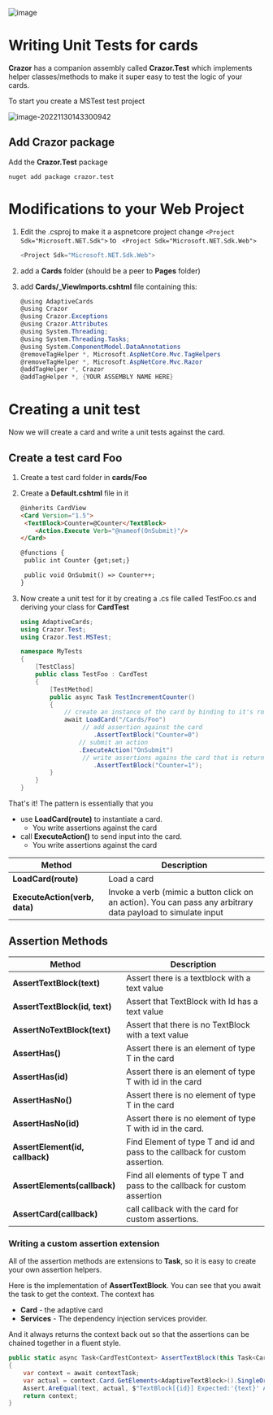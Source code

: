 

![image](https://user-images.githubusercontent.com/17789481/197238565-e3f895d0-6def-4d41-aba2-721d5432b1ef.png)

# Writing Unit Tests for cards

**Crazor** has a companion assembly called **Crazor.Test** which implements helper classes/methods to make it super easy to test the logic of your cards. 

To start you create a MSTest test project

![image-20221130143300942](assets/image-20221130143300942.png)

## Add Crazor package

Add the **Crazor.Test** package

```shell
nuget add package crazor.test
```

# Modifications to your Web Project

1. Edit the .csproj to make it a aspnetcore project change ```<Project Sdk="Microsoft.NET.Sdk">``` to ``` <Project Sdk="Microsoft.NET.Sdk.Web">```

   ```c#
   <Project Sdk="Microsoft.NET.Sdk.Web">
   ```

2. add a **Cards** folder (should be a peer to **Pages** folder)

3. add  **Cards/_ViewImports.cshtml** file containing this:

   ```C#
   @using AdaptiveCards
   @using Crazor
   @using Crazor.Exceptions
   @using Crazor.Attributes
   @using System.Threading;
   @using System.Threading.Tasks;
   @using System.ComponentModel.DataAnnotations
   @removeTagHelper *, Microsoft.AspNetCore.Mvc.TagHelpers
   @removeTagHelper *, Microsoft.AspNetCore.Mvc.Razor
   @addTagHelper *, Crazor
   @addTagHelper *, {YOUR ASSEMBLY NAME HERE}
   ```

# Creating a unit test

Now we will create a card and write a unit tests against the card.

## Create a test card Foo

1. Create a test card folder in **cards/Foo**

2. Create a **Default.cshtml** file in it

   ```html
   @inherits CardView
   <Card Version="1.5">
   	<TextBlock>Counter=@Counter</TextBlock>
       <Action.Execute Verb="@nameof(OnSubmit)"/>
   </Card>
   
   @functions {
   	public int Counter {get;set;}
   
   	public void OnSubmit() => Counter++;
   }
   ```

3. Now create a unit test for it by creating a .cs file called TestFoo.cs and deriving your class for **CardTest**

   ```c#
   using AdaptiveCards;
   using Crazor.Test;
   using Crazor.Test.MSTest;
   
   namespace MyTests
   {
       [TestClass]
       public class TestFoo : CardTest
       {
           [TestMethod]
           public async Task TestIncrementCounter()
           {
               // create an instance of the card by binding to it's route.
               await LoadCard("/Cards/Foo")
                   	// add assertion against the card
                       .AssertTextBlock("Counter=0")
                   // submit an action
                   .ExecuteAction("OnSubmit")
                   	// write assertions agains the card that is returned
                       .AssertTextBlock("Counter=1");
           }
       }
   }
   ```

That's it! The pattern is essentially that you 

* use **LoadCard(route)** to instantiate a card.  
  * You write assertions against the card 
* call **ExecuteAction()** to send input into the card.
  * You write assertions against the card 

| Method                        | Description                                                  |
| ----------------------------- | ------------------------------------------------------------ |
| **LoadCard(route)**           | Load a card                                                  |
| **ExecuteAction(verb, data)** | Invoke a verb (mimic a button click on an action).  You can pass any arbitrary data payload to simulate input |

## Assertion Methods

| Method                             | Description                                                  |
| ---------------------------------- | ------------------------------------------------------------ |
| **AssertTextBlock(text)**          | Assert there is a textblock with a text value                |
| **AssertTextBlock(id, text)**      | Assert that TextBlock with Id has a text value               |
| **AssertNoTextBlock(text)**        | Assert that there is no TextBlock with a text value          |
| **AssertHas<T>()**                 | Assert there is an element of type T in the card             |
| **AssertHas<T>(id)**               | Assert there is an element of type T with id in the card     |
| **AssertHasNo<T>()**               | Assert there is no element of type T in the card             |
| **AssertHasNo<T>(id)**             | Assert there is no element of type T with id in the card.    |
| **AssertElement<T>(id, callback)** | Find Element of type T and id and pass to the callback for custom assertion. |
| **AssertElements<T>(callback)**    | Find all elements of type T and pass to the callback for custom assertion |
| **AssertCard(callback)**           | call callback with the card for custom assertions.           |



### Writing a custom assertion extension

All of the assertion methods are extensions to **Task<CardTestContext>**, so it is easy to create your own assertion helpers.

Here is the implementation of **AssertTextBlock**.  You can see that you await the task to get the context.  The context has

* **Card** - the adaptive card 
* **Services** - The dependency injection services provider.

And it always returns the context back out so that the assertions can be chained together in a fluent style.

``` C#
public static async Task<CardTestContext> AssertTextBlock(this Task<CardTestContext> contextTask, string id, string text)
{
    var context = await contextTask;
    var actual = context.Card.GetElements<AdaptiveTextBlock>().SingleOrDefault(el => el.Id == id)?.Text;
    Assert.AreEqual(text, actual, $"TextBlock[{id}] Expected:'{text}' Actual:'{actual}'");
    return context;
}
```

